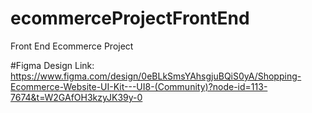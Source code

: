 # ecommerceProjectFrontEnd
Front End Ecommerce Project


#Figma Design Link: https://www.figma.com/design/0eBLkSmsYAhsgjuBQiS0yA/Shopping-Ecommerce-Website-UI-Kit---UI8-(Community)?node-id=113-7674&t=W2GAfOH3kzyJK39y-0